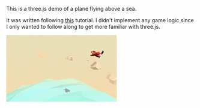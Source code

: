 This is a three.js demo of a plane flying above a sea.

It was written following 
[this](http://tympanus.net/codrops/2016/04/26/the-aviator-animating-basic-3d-scene-threejs/) 
tutorial. I didn't implement any game logic since I only wanted
to follow along to get more familiar with three.js.

![](aviator.gif)

